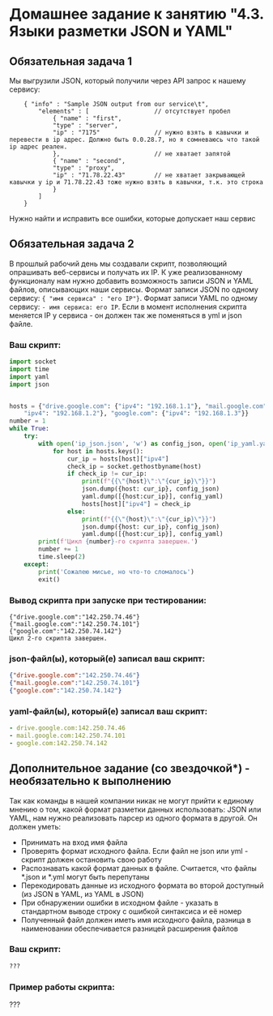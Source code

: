 # Домашнее задание к занятию "4.3. Языки разметки JSON и YAML"


## Обязательная задача 1
Мы выгрузили JSON, который получили через API запрос к нашему сервису:
```
    { "info" : "Sample JSON output from our service\t",
        "elements" : [                  // отсутствует пробел
            { "name" : "first",
            "type" : "server",
            "ip" : "7175"               // нужно взять в кавычки и перевести в ip адрес. Должно быть 0.0.28.7, но я сомневаюсь что такой ip адрес реален.
            },                          // не хватает запятой
            { "name" : "second",
            "type" : "proxy",
            "ip" : "71.78.22.43"        // не хватает закрывающей кавычки у ip и 71.78.22.43 тоже нужно взять в кавычки, т.к. это строка
            }
        ]
    }
```
  Нужно найти и исправить все ошибки, которые допускает наш сервис

## Обязательная задача 2
В прошлый рабочий день мы создавали скрипт, позволяющий опрашивать веб-сервисы и получать их IP. К уже реализованному функционалу нам нужно добавить возможность записи JSON и YAML файлов, описывающих наши сервисы. Формат записи JSON по одному сервису: `{ "имя сервиса" : "его IP"}`. Формат записи YAML по одному сервису: `- имя сервиса: его IP`. Если в момент исполнения скрипта меняется IP у сервиса - он должен так же поменяться в yml и json файле.

### Ваш скрипт:
```python
import socket
import time
import yaml
import json


hosts = {"drive.google.com": {"ipv4": "192.168.1.1"}, "mail.google.com": {
    "ipv4": "192.168.1.2"}, "google.com": {"ipv4": "192.168.1.3"}}
number = 1
while True:
    try:
        with open('ip_json.json', 'w') as config_json, open('ip_yaml.yaml', 'w') as config_yaml:
            for host in hosts.keys():
                cur_ip = hosts[host]["ipv4"]
                check_ip = socket.gethostbyname(host)
                if check_ip != cur_ip:
                    print(f"{{\"{host}\":\"{cur_ip}\"}}")
                    json.dump({host: cur_ip}, config_json)
                    yaml.dump([{host:cur_ip}], config_yaml)
                    hosts[host]["ipv4"] = check_ip
                else:
                    print(f"{{\"{host}\":\"{cur_ip}\"}}")
                    json.dump({host: cur_ip}, config_json)
                    yaml.dump([{host:cur_ip}], config_yaml)
        print(f'Цикл {number}-го скрипта завершен.')
        number += 1
        time.sleep(2)
    except:
        print('Сожалею мисье, но что-то сломалось')
        exit()
```

### Вывод скрипта при запуске при тестировании:
```
{"drive.google.com":"142.250.74.46"}
{"mail.google.com":"142.250.74.101"}
{"google.com":"142.250.74.142"}
Цикл 2-го скрипта завершен.
```

### json-файл(ы), который(е) записал ваш скрипт:
```json
{"drive.google.com":"142.250.74.46"}
{"mail.google.com":"142.250.74.101"}
{"google.com":"142.250.74.142"}
```

### yaml-файл(ы), который(е) записал ваш скрипт:
```yaml
- drive.google.com:142.250.74.46
- mail.google.com:142.250.74.101
- google.com:142.250.74.142
```

## Дополнительное задание (со звездочкой*) - необязательно к выполнению

Так как команды в нашей компании никак не могут прийти к единому мнению о том, какой формат разметки данных использовать: JSON или YAML, нам нужно реализовать парсер из одного формата в другой. Он должен уметь:
   * Принимать на вход имя файла
   * Проверять формат исходного файла. Если файл не json или yml - скрипт должен остановить свою работу
   * Распознавать какой формат данных в файле. Считается, что файлы *.json и *.yml могут быть перепутаны
   * Перекодировать данные из исходного формата во второй доступный (из JSON в YAML, из YAML в JSON)
   * При обнаружении ошибки в исходном файле - указать в стандартном выводе строку с ошибкой синтаксиса и её номер
   * Полученный файл должен иметь имя исходного файла, разница в наименовании обеспечивается разницей расширения файлов

### Ваш скрипт:
```python
???
```

### Пример работы скрипта:
???
